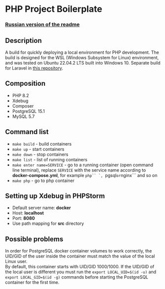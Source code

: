 # PHP Project Boilerplate

### [Russian version of the readme](./README-ru.md)

## Description
A build for quickly deploying a local environment for PHP development.
The build  is designed for the WSL (Windows Subsystem for Linux) environment, and
was tested on Ubuntu 22.04.2 LTS built into Windows 10.
Separate build for Laravel in [this repository](https://github.com/A-Nikolaefff/laravel-project-boilerplate).

## Composition
* PHP 8.2
* Xdebug
* Composer
* PostgreSQL 15.1
* MySQL 5.7

## Command list

* ```make build``` - build containers
* ```make up``` - start containers
* ```make down``` - stop containers
* ```make list``` - list of running containers
* ```make enter name=SERVICE``` - go to a running container (open command line terminal),
replace ```SERVICE``` with the service name according to **docker-compose.yml**,
for example ```php`` `, ```pgsql``` or ```nginx``` and so on
* ```make php``` - go to php container

## Setting up Xdebug in PHPStorm
* Default server name: **docker**
* Host: **localhost**
* Port: **8080**
* Use path mapping for **src** directory

## Possible problems

In order for PostgreSQL docker container volumes to work correctly, the UID/GID 
of the user inside the container must match the value of the local Linux user.  
By default, this container starts with UID/GID 1000/1000. If the UID/GID of the 
local user is different you must run the ```export LOCAL_UID=$(id -u)``` 
and ```export LOCAL_GID=$(id -g)``` commands before starting the PostgreSQL 
container for the first time.